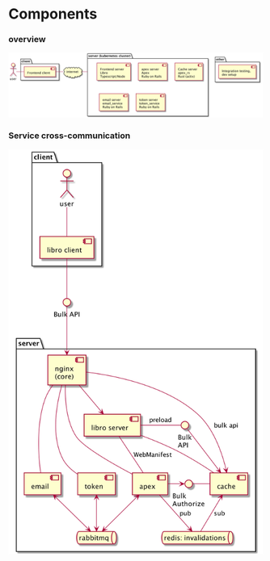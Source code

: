 # Components

### overview
![](./components-high-overview.png)

### Service cross-communication
![](./components-high-cross--communication.png)
